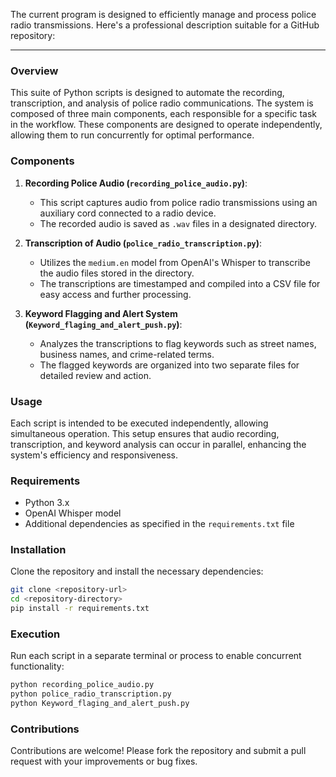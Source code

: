 The current program is designed to efficiently manage and process police radio transmissions. Here's a professional description suitable for a GitHub repository:

---

### Overview

This suite of Python scripts is designed to automate the recording, transcription, and analysis of police radio communications. The system is composed of three main components, each responsible for a specific task in the workflow. These components are designed to operate independently, allowing them to run concurrently for optimal performance.

### Components

1. **Recording Police Audio (`recording_police_audio.py`)**: 
   - This script captures audio from police radio transmissions using an auxiliary cord connected to a radio device.
   - The recorded audio is saved as `.wav` files in a designated directory.

2. **Transcription of Audio (`police_radio_transcription.py`)**:
   - Utilizes the `medium.en` model from OpenAI's Whisper to transcribe the audio files stored in the directory.
   - The transcriptions are timestamped and compiled into a CSV file for easy access and further processing.

3. **Keyword Flagging and Alert System (`Keyword_flaging_and_alert_push.py`)**:
   - Analyzes the transcriptions to flag keywords such as street names, business names, and crime-related terms.
   - The flagged keywords are organized into two separate files for detailed review and action.

### Usage

Each script is intended to be executed independently, allowing simultaneous operation. This setup ensures that audio recording, transcription, and keyword analysis can occur in parallel, enhancing the system's efficiency and responsiveness.

### Requirements

- Python 3.x
- OpenAI Whisper model
- Additional dependencies as specified in the `requirements.txt` file

### Installation

Clone the repository and install the necessary dependencies:

```bash
git clone <repository-url>
cd <repository-directory>
pip install -r requirements.txt
```

### Execution

Run each script in a separate terminal or process to enable concurrent functionality:

```bash
python recording_police_audio.py
python police_radio_transcription.py
python Keyword_flaging_and_alert_push.py
```

### Contributions

Contributions are welcome! Please fork the repository and submit a pull request with your improvements or bug fixes.
